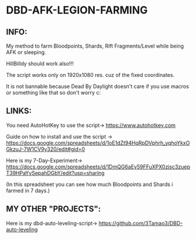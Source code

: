 # DBD-AFK-LEGION-FARMING

INFO:
-
My method to farm Bloodpoints, Shards, Rift Fragments/Level while being AFK or sleeping.

HillBilldy should work also!!!

The script works only on 1920x1080 res. cuz of the fixed coordinates.

It is not bannable because Dead By Daylight doesn't care if you use macros or something like that so don't worry c:

LINKS:
-

You need AutoHotKey to use the script-> https://www.autohotkey.com

Guide on how to install and use the script -> https://docs.google.com/spreadsheets/d/1oE1dZt94HqRpDVphrh_yqhoYkxOGkzuJ-7W1CV9y320/edit#gid=0

Here is my 7-Day-Experiment-> https://docs.google.com/spreadsheets/d/1DmQG6aEy59FFuXPX0zjsc3zuepT39HPaYvSepahDGbY/edit?usp=sharing

(In this spreadsheet you can see how much Bloodpoints and Shards i farmed in 7 days.)

MY OTHER "PROJECTS":
-
Here is my dbd-auto-leveling-script-> https://github.com/3Tamao3/DBD-auto-leveling
